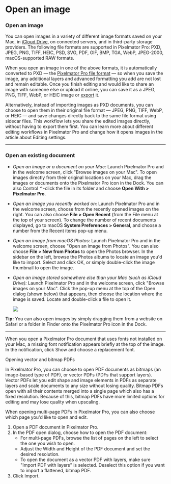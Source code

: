 # Open an image

### Open an image

You can open images in a variety of different image formats saved on your Mac, in [iCloud Drive](https://about/support/guide/pixelmator-pro/#glossary), on connected servers, and in third-party storage providers. The following file formats are supported in Pixelmator Pro: PXD, JPEG, PNG, TIFF, HEIC, PSD, SVG, PDF, GIF, BMP, TGA, WebP, JPEG-2000, macOS-supported RAW formats.

When you open an image in one of the above formats, it is automatically converted to PXD — the [Pixelmator Pro file format](.gitbook/assets/639) — so when you save the image, any additional layers and advanced formatting you add are not lost and remain editable. Once you finish editing and would like to share an image with someone else or upload it online, you can save it as a JPEG, PNG, TIFF, WebP, or HEIC image or [export](.gitbook/assets/798) it.

Alternatively, instead of importing images as PXD documents, you can choose to open them in their original file format — JPEG, PNG, TIFF, WebP, or HEIC — and save changes directly back to the same file format using sidecar files. This workflow lets you share the edited images directly, without having to export them first. You can learn more about different editing workflows in Pixelmator Pro and change how it opens images in the article about Editing settings.

***

### Open an existing document

* _Open an image or a document on your Mac:_ Launch Pixelmator Pro and in the welcome screen, click "Browse images on your Mac". To open images directly from their original locations on your Mac, drag the images or documents onto the Pixelmator Pro icon in the Dock. You can also Control ⌃-click the file in its folder and choose **Open With > Pixelmator Pro**.
* _Open an image you recently worked on:_ Launch Pixelmator Pro and in the welcome screen, choose from the recently opened images on the right. You can also choose **File > Open Recent** (from the File menu at the top of your screen). To change the number of recent documents displayed, go to macOS **System Preferences > General**, and choose a number from the Recent items pop-up menu.
* _Open an image from macOS Photos:_ Launch Pixelmator Pro and in the welcome screen, choose "Open an image from Photos". You can also choose **File > New from Photos** to open the Photos browser. In the sidebar on the left, browse the Photos albums to locate an image you'd like to import. Select and click OK, or simply double-click the image thumbnail to open the image.
*   _Open an image stored somewhere else than your Mac (such as iCloud Drive):_ Launch Pixelmator Pro and in the welcome screen, click "Browse images on your Mac". Click the pop-up menu at the top of the Open dialog (shown below) that appears, then choose the location where the image is saved. Locate and double-click a file to open it.

    ![](https://help.pixelmator.com/pixelmator-pro/3.5/assets/English/1651483867000.jpeg)

**Tip:** You can also open images by simply dragging them from a website on Safari or a folder in Finder onto the Pixelmator Pro icon in the Dock.

***

When you open a Pixelmator Pro document that uses fonts not installed on your Mac, a missing font notification appears briefly at the top of the image. In the notification, click Show and choose a replacement font.

Opening vector and bitmap PDFs

In Pixelmator Pro, you can choose to open PDF documents as bitmaps (an image-based type of PDF), or vector PDFs (PDFs that support layers). Vector PDFs let you edit shape and image elements in PDFs as separate layers and scale documents to any size without losing quality. Bitmap PDFs open with all their contents merged into a single page which also has a fixed resolution. Because of this, bitmap PDFs have more limited options for editing and may lose quality when upscaling.

When opening multi-page PDFs in Pixelmator Pro, you can also choose which page you'd like to open and edit.

1. Open a PDF document in Pixelmator Pro.
2. In the PDF open dialog, choose how to open the PDF document:
   * For multi-page PDFs, browse the list of pages on the left to select the one you wish to open.
   * Adjust the Width and Height of the PDF document and set the desired resolution.
   * To open the document as a vector PDF with layers, make sure "Import PDF with layers" is selected. Deselect this option if you want to import a flattened, bitmap PDF.
3. Click Import.
